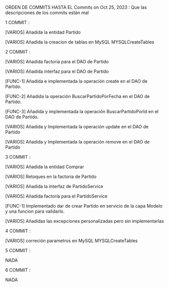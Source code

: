ORDEN DE COMMITS HASTA EL Commits on Oct 25, 2023 : Que las descripciones de los commits están mal

1 COMMIT : 

[VARIOS] Añadida la entidad Partido

[VARIOS] Añadida la creacion de tablas en MySQL MYSQLCreateTables

2 COMMIT :

[VARIOS] Añadida factoría para el DAO de Partido

[VARIOS] Añadida interfaz para el DAO de Partido

[FUNC-1] Añadida e implementada la operación create en el DAO de Partido.

[FUNC-2] Añadida la operación BuscarPartidoPorFecha en el DAO de Partido.

[FUNC-3] Añadida y implementada la operación BuscarPartidoPorId en el DAO de Partido.

[VARIOS] Añadida y Implementada la operación update en el DAO de Partido

[VARIOS] Añadida y Implementada la operación remove en el DAO de Partido

3 COMMIT :

[VARIOS] Añadida la entidad Comprar

[VARIOS] Retoques en la factoria de Partido

[VARIOS] Añadida la interfaz de PartidoService

[VARIOS] Añadida factoría para el PartidoService

[FUNC-1] Implementado dar de crear Partido en servicio de la capa Modelo y una funcion para validarlo.

[VARIOS] Añadidas las excepciones personalizadas pero sin implementarlas

4 COMMIT :

[VARIOS] correción parametros en MySQL MYSQLCreateTables

5 COMMIT :

NADA

6 COMMIT :

NADA





